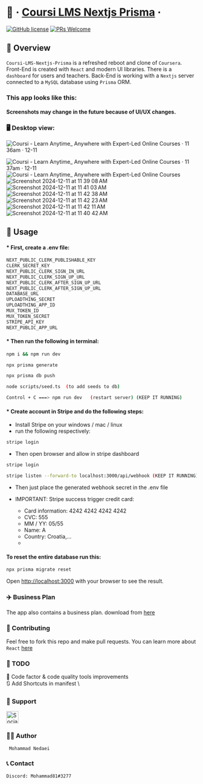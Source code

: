 # 📖 &middot; [Coursi LMS Nextjs Prisma](https://github.com/mohammadnedaei/Coursi-LMS-Nextjs-Prisma) &middot;

[![GitHub license](https://img.shields.io/badge/license-MIT-blue.svg)](https://github.com/mohammadnedaei/Coursi-LMS-Nextjs-Prisma/blob/main/LICENSE)
[![PRs Welcome](https://img.shields.io/badge/PRs-welcome-brightgreen.svg)](https://github.com/mohammadnedaei/Coursi-LMS-Nextjs-Prisma/pulls)

## 🔎 Overview

`Coursi-LMS-Nextjs-Prisma` is a refreshed reboot and clone of `Coursera`. Front-End is created with
`React` and modern UI libraries. There is a `dashboard` for users and teachers. Back-End is working with a `Nextjs` server connected to a `MySQL` database using `Prisma` ORM.

### This app looks like this:

#### Screenshots may change in the future because of UI/UX changes.

### 🖥️ Desktop view:
![Coursi - Learn Anytime_ Anywhere with Expert-Led Online Courses · 11 36am · 12-11](https://github.com/user-attachments/assets/3213a60e-3132-41de-9537-08b98274cd3d)

![Coursi - Learn Anytime_ Anywhere with Expert-Led Online Courses · 11 37am · 12-11](https://github.com/user-attachments/assets/b96636dd-eec8-42db-a875-b6a731227851)
![Coursi - Learn Anytime_ Anywhere with Expert-Led Online Courses](https://github.com/user-attachments/assets/56e4067f-7d6c-4aea-afcb-bff269e5fc49)
![Screenshot 2024-12-11 at 11 39 08 AM](https://github.com/user-attachments/assets/5b79f2a8-dbd3-4e60-aadc-e8fb7453da27)
![Screenshot 2024-12-11 at 11 41 03 AM](https://github.com/user-attachments/assets/eeb811e6-8bf3-4e23-a4bc-82beeee2bdc4)
![Screenshot 2024-12-11 at 11 42 38 AM](https://github.com/user-attachments/assets/4204ba37-182c-4798-b605-dd872d84ad17)
![Screenshot 2024-12-11 at 11 42 23 AM](https://github.com/user-attachments/assets/3cde2f43-e86a-4d01-9b0d-eb774fea2ca3)
![Screenshot 2024-12-11 at 11 42 11 AM](https://github.com/user-attachments/assets/183219c5-01f6-496f-8aec-fe85c8c80f0d)
![Screenshot 2024-12-11 at 11 40 42 AM](https://github.com/user-attachments/assets/541420e1-38b2-4553-b572-d3cdf97cd4da)


## 🚀 Usage
####                           * First, create a .env file:

```bash
NEXT_PUBLIC_CLERK_PUBLISHABLE_KEY
CLERK_SECRET_KEY
NEXT_PUBLIC_CLERK_SIGN_IN_URL
NEXT_PUBLIC_CLERK_SIGN_UP_URL
NEXT_PUBLIC_CLERK_AFTER_SIGN_UP_URL
NEXT_PUBLIC_CLERK_AFTER_SIGN_UP_URL
DATABASE_URL
UPLOADTHING_SECRET
UPLOADTHING_APP_ID
MUX_TOKEN_ID
MUX_TOKEN_SECRET
STRIPE_API_KEY
NEXT_PUBLIC_APP_URL
```

####                           * Then run the following in terminal:

```bash
npm i && npm run dev

npx prisma generate

npx prisma db push

node scripts/seed.ts  (to add seeds to db)

Control + C ===> npm run dev   (restart server) (KEEP IT RUNNING)
```

####                * Create account in Stripe and do the following steps:

* Install Stripe on your windows / mac / linux
* run the following respectively:

```bash
stripe login
```

* Then open browser and allow in stripe dashboard

```bash
stripe login
```

```bash
stripe listen --forward-to localhost:3000/api/webhook (KEEP IT RUNNING)
```

* Then just place the generated webhook secret in the .env file
* IMPORTANT: Stripe success trigger credit card:

    * Card information: 4242 4242 4242 4242
    * CVC: 555
    * MM / YY: 05/55
    * Name: A
    * Country: Croatia,...
    *

#### To reset the entire database run this:

```bash
npx prisma migrate reset
```
Open [http://localhost:3000](http://localhost:3000) with your browser to see the result.

### ✈️ Business Plan

The app also contains a business plan. download from [here]()

### 🔧 Contributing

Feel free to fork this repo and make pull requests.
You can learn more about `React` [here](https://reactjs.org/)

### 🎯 TODO

🚧 Code factor & code quality tools improvements \
🔃 Add Shortcuts in manifest \

### 💚 Support

<a href="https://sociabuzz.com/mohammadnedaei/donate" target="_blank"><img src="https://img.shields.io/badge/Buy_Me_A_Coffee-FFDD00?style=for-the-badge&logo=buy-me-a-coffee&logoColor=black" height="32px" alt="Sociabuzz"></a>

### ✍🏻 Author

     Mohammad Nedaei

### 📞 Contact

    Discord: Mohammad81#3277


